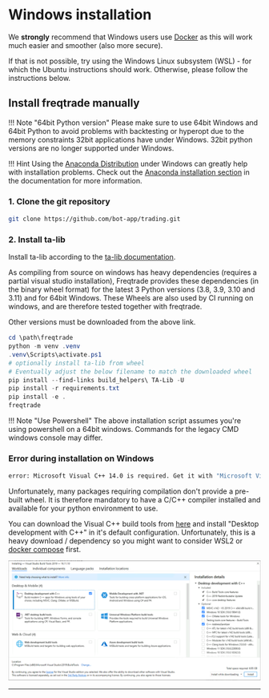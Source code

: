 # Windows installation

We **strongly** recommend that Windows users use [Docker](docker_quickstart.md) as this will work much easier and smoother (also more secure).

If that is not possible, try using the Windows Linux subsystem (WSL) - for which the Ubuntu instructions should work.
Otherwise, please follow the instructions below.

## Install freqtrade manually

!!! Note "64bit Python version"
    Please make sure to use 64bit Windows and 64bit Python to avoid problems with backtesting or hyperopt due to the memory constraints 32bit applications have under Windows.
    32bit python versions are no longer supported under Windows.

!!! Hint
    Using the [Anaconda Distribution](https://www.anaconda.com/distribution/) under Windows can greatly help with installation problems. Check out the [Anaconda installation section](installation.md#installation-with-conda) in the documentation for more information.

### 1. Clone the git repository

```bash
git clone https://github.com/bot-app/trading.git
```

### 2. Install ta-lib

Install ta-lib according to the [ta-lib documentation](https://github.com/mrjbq7/ta-lib#windows).

As compiling from source on windows has heavy dependencies (requires a partial visual studio installation), Freqtrade provides these dependencies (in the binary wheel format) for the latest 3 Python versions (3.8, 3.9, 3.10 and 3.11) and for 64bit Windows.
These Wheels are also used by CI running on windows, and are therefore tested together with freqtrade.

Other versions must be downloaded from the above link.

``` powershell
cd \path\freqtrade
python -m venv .venv
.venv\Scripts\activate.ps1
# optionally install ta-lib from wheel
# Eventually adjust the below filename to match the downloaded wheel
pip install --find-links build_helpers\ TA-Lib -U
pip install -r requirements.txt
pip install -e .
freqtrade
```

!!! Note "Use Powershell"
    The above installation script assumes you're using powershell on a 64bit windows.
    Commands for the legacy CMD windows console may differ.

### Error during installation on Windows

``` bash
error: Microsoft Visual C++ 14.0 is required. Get it with "Microsoft Visual C++ Build Tools": http://landinghub.visualstudio.com/visual-cpp-build-tools
```

Unfortunately, many packages requiring compilation don't provide a pre-built wheel. It is therefore mandatory to have a C/C++ compiler installed and available for your python environment to use.

You can download the Visual C++ build tools from [here](https://visualstudio.microsoft.com/visual-cpp-build-tools/) and install "Desktop development with C++" in it's default configuration. Unfortunately, this is a heavy download / dependency so you might want to consider WSL2 or [docker compose](docker_quickstart.md) first.

![Windows installation](assets/windows_install.png)

---
